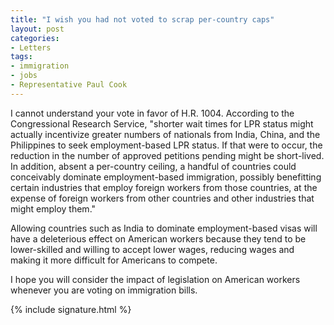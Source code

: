 ```yaml
---
title: "I wish you had not voted to scrap per-country caps"
layout: post
categories:
- Letters
tags:
- immigration
- jobs
- Representative Paul Cook
---
```


I cannot understand your vote in favor of H.R. 1004. According to the Congressional Research Service, "shorter wait times for LPR status might actually incentivize greater numbers of nationals from India, China, and the Philippines to seek employment-based LPR status. If that were to occur, the reduction in the number of approved petitions pending might be short-lived. In addition, absent a per-country ceiling, a handful of countries could conceivably dominate employment-based immigration, possibly benefitting certain industries that employ foreign workers from those countries, at the expense of foreign workers from other countries and other industries that might employ them."

Allowing countries such as India to dominate employment-based visas will have a deleterious effect on American workers because they tend to be lower-skilled and willing to accept lower wages, reducing wages and making it more difficult for Americans to compete.

I hope you will consider the impact of legislation on American workers whenever you are voting on immigration bills.

{% include signature.html %}
